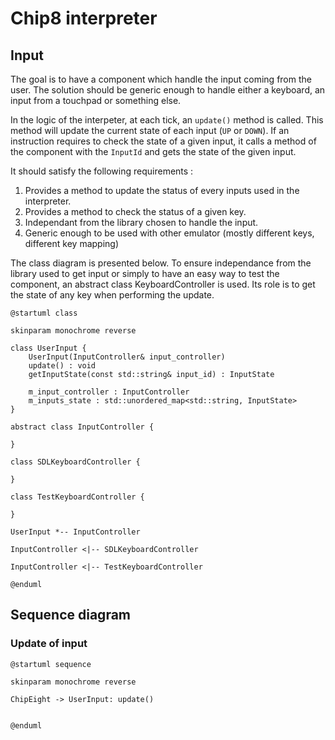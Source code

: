 # Chip8 interpreter
## Input
The goal is to have a component which handle the input coming from the user. The solution should be generic enough to handle either a keyboard, an input from a touchpad or something else. 

In the logic of the interpeter, at each tick, an `update()` method is called. This method will update the current state of each input (`UP` or `DOWN`). If an instruction requires to check the state of a given input, it calls a method of the component with the `InputId` and gets the state of the given input.

It should satisfy the following requirements :

1. Provides a method to update the status of every inputs used in the interpreter.
2. Provides a method to check the status of a given key.
3. Independant from the library chosen to handle the input.
4. Generic enough to be used with other emulator (mostly different keys, different key mapping)

The class diagram is presented below. To ensure independance from the library used to get input or simply to have an easy way to test the component, an abstract class KeyboardController is used. Its role is to get the state of any key when performing the update.


```plantuml
@startuml class

skinparam monochrome reverse

class UserInput {
    UserInput(InputController& input_controller)
    update() : void
    getInputState(const std::string& input_id) : InputState

    m_input_controller : InputController
    m_inputs_state : std::unordered_map<std::string, InputState> 
}

abstract class InputController {
    
}

class SDLKeyboardController {

}

class TestKeyboardController {
    
}

UserInput *-- InputController

InputController <|-- SDLKeyboardController

InputController <|-- TestKeyboardController

@enduml
```


## Sequence diagram
### Update of input
```plantuml
@startuml sequence

skinparam monochrome reverse

ChipEight -> UserInput: update()


@enduml
```

